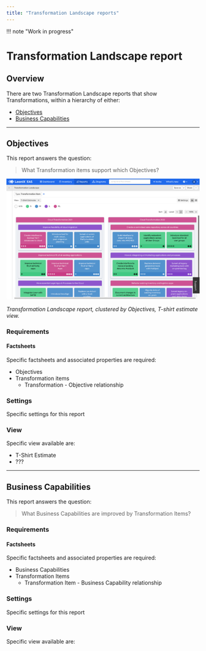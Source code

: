 ```yaml
---
title: "Transformation Landscape reports"
---
```


!!! note "Work in progress"

# Transformation Landscape report

## Overview

There are two Transformation Landscape reports that show Transformations, within a hierarchy of either:

- [Objectives](#objectives) 
- [Business Capabilities](#business-capabilities) 

--- 

## Objectives

This report answers the question:

>What Transformation items support which Objectives?

![Transformation Landscape report](/assets/images/transformation-landscape-obj.png) 

*Transformation Landscape report, clustered by Objectives, T-shirt estimate view.*

### Requirements

#### Factsheets

Specific factsheets and associated properties are required:

- Objectives
- Transformation items
    - Transformation - Objective relationship
  
<!--    
#### Tags 

Specific tags are required for this report.

#### Other requirements

No other requirements

-->

### Settings

Specific settings for this report 

### View

Specific view available are: 

- T-Shirt Estimate
- ???

--- 

## Business Capabilities

This report answers the question:

>What Business Capabilities are improved by Transformation Items?
<!--
![Transformation Landscape report](/assets/images/transformation-landscape-bc.png) 

**Transformation Landscape report, clustered by Business Capabilities.*
--> 

### Requirements

#### Factsheets

Specific factsheets and associated properties are required:

- Business Capabilities
- Transformation Items
    - Transformation Item - Business Capability relationship

### Settings

Specific settings for this report 

### View

Specific view available are: 
